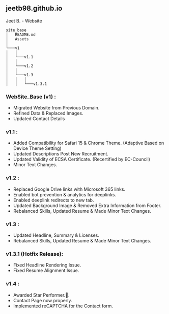 ## jeetb98.github.io
Jeet B. - Website

```
site_base
│   README.md
│   Assets   
│
└───v1
│   │
│   └───v1.1
│   │
│   └───v1.2
│   │
│   └───v1.3
│   │   │
│   │   └───v1.3.1
```

### WebSite_Base (v1) :
* Migrated Website from Previous Domain.
* Refined Data & Replaced Images.
* Updated Contact Details

### v1.1 :
* Added Compatibility for Safari 15 & Chrome Theme. (Adaptive Based on Device Theme Setting)
* Updated Descriptions Post New Recruitment.
* Updated Validity of ECSA Certificate. (Recertified by EC-Council)
* Minor Text Changes.

### v1.2 :
* Replaced Google Drive links with Microsoft 365 links.
* Enabled bot prevention & analytics for deeplinks. 
* Enabled deeplink redirects to new tab.
* Updated Background Image & Removed Extra Information from Footer.
* Rebalanced Skills, Updated Resume & Made Minor Text Changes.

### v1.3 :
* Updated Headline, Summary & Licenses.
* Rebalanced Skills, Updated Resume & Made Minor Text Changes.

### v1.3.1 (Hotfix Release):
* Fixed Headline Rendering Issue.
* Fixed Resume Alignment Issue.

### v1.4 :
* Awarded Star Performer.🎉.
* Contact Page now properly.
* Implemented reCAPTCHA for the Contact form.
